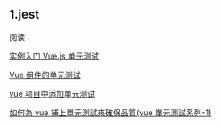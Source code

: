 ## 1.jest




阅读：

[实例入门 Vue.js 单元测试](https://juejin.im/post/5bd0979f5188251fab50a551)



[Vue 组件的单元测试](https://cn.vuejs.org/v2/cookbook/unit-testing-vue-components.html)

[vue 项目中添加单元测试](https://my.oschina.net/yxmBetter/blog/2877978)



[如何為 vue 補上單元測試來確保品質(vue 單元測試系列-1)](https://dotblogs.com.tw/kinanson/2017/07/20/075338)

